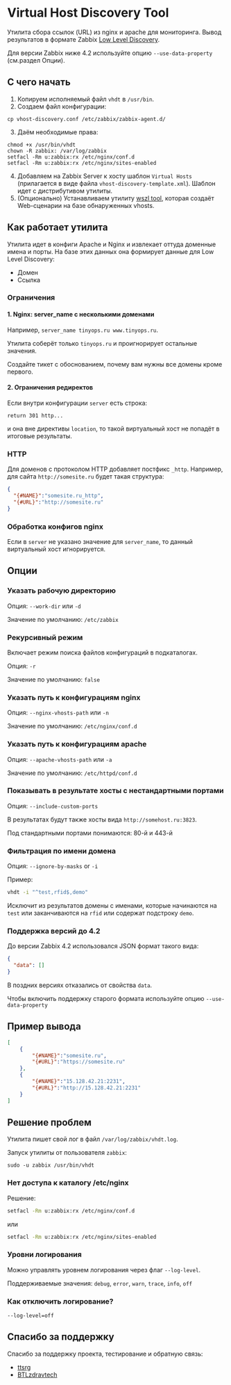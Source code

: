 # Virtual Host Discovery Tool

Утилита сбора ссылок (URL) из nginx и apache для мониторинга. Вывод результатов в формате Zabbix 
[Low Level Discovery](https://www.zabbix.com/documentation/current/manual/discovery/low_level_discovery).

Для версии Zabbix ниже 4.2 используйте опцию `--use-data-property` (см.раздел Опции).

## С чего начать

1. Копируем исполняемый файл `vhdt` в `/usr/bin`.
2. Создаем файл конфигурации:
  ```
  cp vhost-discovery.conf /etc/zabbix/zabbix-agent.d/
  ```
3. Даём необходимые права:
  ```
  chmod +x /usr/bin/vhdt
  chown -R zabbix: /var/log/zabbix
  setfacl -Rm u:zabbix:rx /etc/nginx/conf.d
  setfacl -Rm u:zabbix:rx /etc/nginx/sites-enabled
  ```
4. Добавляем на Zabbix Server к хосту шаблон `Virtual Hosts` (прилагается в виде файла `vhost-discovery-template.xml`).
Шаблон идет с дистрибутивом утилиты.
5. (Опционально) Устанавливаем утилиту [wszl tool](https://github.com/tinyops-ru/zabbix-lld-ws), которая создаёт Web-сценарии на базе обнаруженных vhosts.

## Как работает утилита

Утилита идет в конфиги Apache и Nginx и извлекает оттуда доменные имена и порты. На базе этих данных она формирует
данные для Low Level Discovery:

- Домен
- Ссылка

### Ограничения

#### 1. Nginx: server_name с несколькими доменами

Например, `server_name tinyops.ru www.tinyops.ru`.

Утилита соберёт только `tinyops.ru` и проигнорирует остальные значения. 

Создайте тикет с обоснованием, почему вам нужны все домены кроме первого.

#### 2. Ограничения редиректов

Если внутри конфигурации `server` есть строка:

```
return 301 http...
```

и она вне директивы `location`, то такой виртуальный хост не попадёт в итоговые результаты.

### HTTP

Для доменов с протоколом HTTP добавляет постфикс `_http`. Например, для сайта `http://somesite.ru` будет такая структура:
```json
{
  "{#NAME}":"somesite.ru_http",
  "{#URL}":"http://somesite.ru"
}
```

### Обработка конфигов nginx

Если в `server` не указано значение для `server_name`, то данный виртуальный хост игнорируется. 

## Опции

### Указать рабочую директорию

Опция: `--work-dir` или `-d`

Значение по умолчанию: `/etc/zabbix`

### Рекурсивный режим

Включает режим поиска файлов конфигураций в подкаталогах.

Опция: `-r`

Значение по умолчанию: `false`

### Указать путь к конфигурациям nginx

Опция: `--nginx-vhosts-path` или `-n`

Значение по умолчанию: `/etc/nginx/conf.d`

### Указать путь к конфигурациям apache

Опция: `--apache-vhosts-path` или `-a`

Значение по умолчанию: `/etc/httpd/conf.d`

### Показывать в результате хосты с нестандартными портами

Опция: `--include-custom-ports`

В результатах будут также хосты вида `http://somehost.ru:3823`.

Под стандартными портами понимаются: 80-й и 443-й 

### Фильтрация по имени домена

Опция: `--ignore-by-masks` or `-i`

Пример:

```bash
vhdt -i "^test,rfid$,demo"
```

Исключит из результатов домены с именами, которые начинаются на `test` или 
заканчиваются на `rfid` или содержат подстроку `demo`.

### Поддержка версий до 4.2

До версии Zabbix 4.2 использовался JSON формат такого вида:

```json
{
  "data": []
}
``` 

В поздних версиях отказались от свойства `data`.

Чтобы включить поддержку старого формата используйте опцию `--use-data-property`

## Пример вывода

```json
[
    {
        "{#NAME}":"somesite.ru",
        "{#URL}":"https://somesite.ru"
    },
    {
        "{#NAME}":"15.128.42.21:2231",
        "{#URL}":"http://15.128.42.21:2231"
    }
]
```

## Решение проблем

Утилита пишет свой лог в файл `/var/log/zabbix/vhdt.log`.

Запуск утилиты от пользователя `zabbix`:

```shell script
sudo -u zabbix /usr/bin/vhdt
```

### Нет доступа к каталогу /etc/nginx

Решение:

```bash
setfacl -Rm u:zabbix:rx /etc/nginx/conf.d
```

или

```bash
setfacl -Rm u:zabbix:rx /etc/nginx/sites-enabled
```

### Уровни логирования

Можно управлять уровнем логирования через флаг `--log-level`.

Поддерживаемые значения: `debug`, `error`, `warn`, `trace`, `info`, `off`

### Как отключить логирование?

```shell script
--log-level=off
```

## Спасибо за поддержку

Спасибо за поддержку проекта, тестирование и обратную связь:

- [ttsrg](https://github.com/ttsrg)
- [BTLzdravtech](https://github.com/BTLzdravtech)
